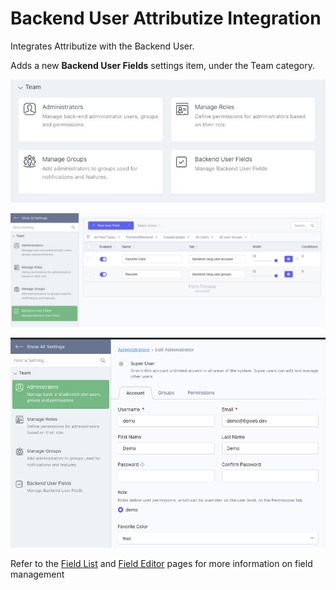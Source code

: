 # Backend User Attributize Integration

Integrates Attributize with the Backend User. 

Adds a new **Backend User Fields** settings item, under the Team category.

![User Fields](./images/backend-users-fields-settings.jpg)

![User Fields](./images/user-fields.jpg)

![User Fields](./images/user-editor.jpg)

Refer to the [Field List](/attributize/usage/list) and [Field Editor](/attributize/usage/editor) pages for more information on field management
